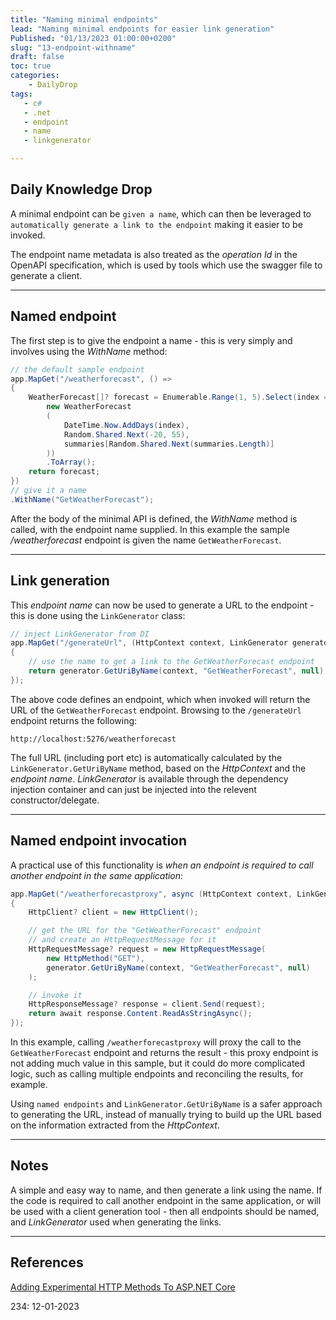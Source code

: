```yaml
---
title: "Naming minimal endpoints"
lead: "Naming minimal endpoints for easier link generation"
Published: "01/13/2023 01:00:00+0200"
slug: "13-endpoint-withname"
draft: false
toc: true
categories:
    - DailyDrop
tags:
   - c#
   - .net
   - endpoint
   - name
   - linkgenerator

---
```


## Daily Knowledge Drop

A minimal endpoint can be `given a name`, which can then be leveraged to `automatically generate a link to the endpoint` making it easier to be invoked.

The endpoint name metadata is also treated as the _operation Id_ in the OpenAPI specification, which is used by tools which use the swagger file to generate a client.

---

## Named endpoint

The first step is to give the endpoint a name - this is very simply and involves using the _WithName_ method:

``` csharp
// the default sample endpoint
app.MapGet("/weatherforecast", () =>
{
    WeatherForecast[]? forecast = Enumerable.Range(1, 5).Select(index =>
        new WeatherForecast
        (
            DateTime.Now.AddDays(index),
            Random.Shared.Next(-20, 55),
            summaries[Random.Shared.Next(summaries.Length)]
        ))
        .ToArray();
    return forecast;
})
// give it a name
.WithName("GetWeatherForecast");
```

After the body of the minimal API is defined, the _WithName_ method is called, with the endpoint name supplied. In this example the sample _/weatherforecast_ endpoint is given the name `GetWeatherForecast`.

---

## Link generation

This _endpoint name_ can now be used to generate a URL to the endpoint - this is done using the `LinkGenerator` class:

``` csharp
// inject LinkGenerator from DI
app.MapGet("/generateUrl", (HttpContext context, LinkGenerator generator) =>
{
    // use the name to get a link to the GetWeatherForecast endpoint
    return generator.GetUriByName(context, "GetWeatherForecast", null);
});
```

The above code defines an endpoint, which when invoked will return the URL of the `GetWeatherForecast` endpoint. Browsing to the `/generateUrl` endpoint returns the following:

``` terminal
http://localhost:5276/weatherforecast
```

The full URL (including port etc) is automatically calculated by the `LinkGenerator.GetUriByName` method, based on the _HttpContext_ and the _endpoint name_. _LinkGenerator_ is available through the dependency injection container and can just be injected into the relevent constructor/delegate.

---

## Named endpoint invocation

A practical use of this functionality is _when an endpoint is required to call another endpoint in the same application_:

``` csharp
app.MapGet("/weatherforecastproxy", async (HttpContext context, LinkGenerator generator) =>
{
    HttpClient? client = new HttpClient();

    // get the URL for the "GetWeatherForecast" endpoint
    // and create an HttpRequestMessage for it
    HttpRequestMessage? request = new HttpRequestMessage(
        new HttpMethod("GET"),
        generator.GetUriByName(context, "GetWeatherForecast", null)
    );

    // invoke it
    HttpResponseMessage? response = client.Send(request);
    return await response.Content.ReadAsStringAsync();
});
```

In this example, calling `/weatherforecastproxy` will proxy the call to the `GetWeatherForecast` endpoint and returns the result - this proxy endpoint is not adding much value in this sample, but it could do more complicated logic, such as calling multiple endpoints and reconciling the results, for example.

Using `named endpoints` and `LinkGenerator.GetUriByName` is a safer approach to generating the URL, instead of manually trying to build up the URL based on the information extracted from the _HttpContext_.

---

## Notes

A simple and easy way to name, and then generate a link using the name. If the code is required to call another endpoint in the same application, or will be used with a client generation tool - then all endpoints should be named, and _LinkGenerator_ used when generating the links.

---

## References

[Adding Experimental HTTP Methods To ASP.NET Core](https://khalidabuhakmeh.com/adding-experimental-http-methods-to-aspnet-core)  

<?# DailyDrop ?>234: 12-01-2023<?#/ DailyDrop ?>

